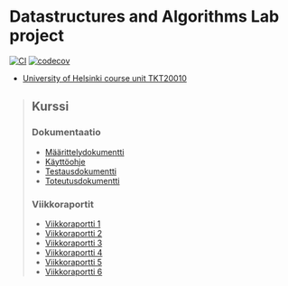 # Datastructures and Algorithms Lab project

[![CI](https://github.com/joonas-somero/tiratiivistys/actions/workflows/main.yaml/badge.svg)](https://github.com/joonas-somero/tiratiivistys/actions/workflows/main.yaml)
[![codecov](https://codecov.io/gh/joonas-somero/tiratiivistys/graph/badge.svg?token=ES3YTXJVHD)](https://codecov.io/gh/joonas-somero/tiratiivistys)

* [University of Helsinki course unit TKT20010](https://studies.helsinki.fi/courses/course-unit/otm-3d27dcc5-f7b5-4eec-b5db-53217aee3918/TKT20010)


> ## Kurssi
>
> ### Dokumentaatio
>
> * [Määrittelydokumentti](course/maarittelydokumentti.md)
> * [Käyttöohje](course/kayttoohje.md)
> * [Testausdokumentti](course/testausdokumentti.md)
> * [Toteutusdokumentti](course/toteutusdokumentti.md)
>
>
> ### Viikkoraportit
>
> * [Viikkoraportti 1](course/viikkoraportti1.md)
> * [Viikkoraportti 2](course/viikkoraportti2.md)
> * [Viikkoraportti 3](course/viikkoraportti3.md)
> * [Viikkoraportti 4](course/viikkoraportti4.md)
> * [Viikkoraportti 5](course/viikkoraportti5.md)
> * [Viikkoraportti 6](course/viikkoraportti6.md)
